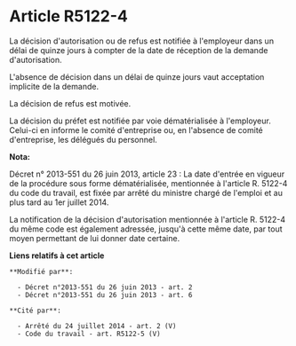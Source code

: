 # Article R5122-4

La décision d'autorisation ou de refus est notifiée à l'employeur dans un délai de quinze jours à compter de la date de
réception de la demande d'autorisation. 

L'absence de décision dans un délai de quinze jours vaut acceptation implicite de la demande. 

La décision de refus est motivée.

La décision du préfet est notifiée par voie dématérialisée à l'employeur. Celui-ci en informe le comité d'entreprise ou, en
l'absence de comité d'entreprise, les délégués du personnel.

**Nota:**

Décret n° 2013-551 du 26 juin 2013, article 23 : La date d'entrée en vigueur de la procédure sous forme dématérialisée,
mentionnée à l'article R. 5122-4 du code du travail, est fixée par arrêté du ministre chargé de l'emploi et au plus tard au
1er juillet 2014.

La notification de la décision d'autorisation mentionnée à l'article R. 5122-4 du même code est également adressée, jusqu'à
cette même date, par tout moyen permettant de lui donner date certaine.

**Liens relatifs à cet article**

	**Modifié par**:

	  - Décret n°2013-551 du 26 juin 2013 - art. 2
	  - Décret n°2013-551 du 26 juin 2013 - art. 6

	**Cité par**:

	  - Arrêté du 24 juillet 2014 - art. 2 (V)
	  - Code du travail - art. R5122-5 (V)
